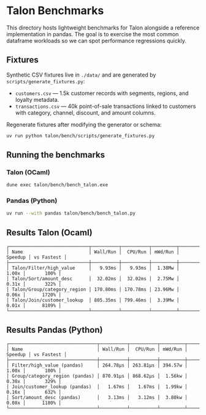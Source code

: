 # Talon Benchmarks

This directory hosts lightweight benchmarks for Talon alongside a reference
implementation in pandas. The goal is to exercise the most common dataframe
workloads so we can spot performance regressions quickly.

## Fixtures

Synthetic CSV fixtures live in `./data/` and are generated by
`scripts/generate_fixtures.py`:

- `customers.csv` — 1.5k customer records with segments, regions, and loyalty
  metadata.
- `transactions.csv` — 40k point-of-sale transactions linked to customers with
  category, channel, discount, and amount columns.

Regenerate fixtures after modifying the generator or schema:

```bash
uv run python talon/bench/scripts/generate_fixtures.py
```

## Running the benchmarks

### Talon (OCaml)

```bash
dune exec talon/bench/bench_talon.exe
```

### Pandas (Python)

```bash
uv run --with pandas talon/bench/bench_talon.py
```

## Results Talon (Ocaml)

```
┌─────────────────────────────┬──────────┬──────────┬─────────┬─────────┬────────────┐
│ Name                        │ Wall/Run │  CPU/Run │ mWd/Run │ Speedup │ vs Fastest │
├─────────────────────────────┼──────────┼──────────┼─────────┼─────────┼────────────┤
│ Talon/Filter/high_value     │   9.93ms │   9.93ms │  1.38Mw │   1.00x │       100% │
│ Talon/Sort/amount_desc      │  32.02ms │  32.02ms │  2.75Mw │   0.31x │       322% │
│ Talon/Group/category_region │ 170.80ms │ 170.78ms │ 23.96Mw │   0.06x │      1720% │
│ Talon/Join/customer_lookup  │ 805.35ms │ 799.46ms │  3.39Mw │   0.01x │      8109% │
└─────────────────────────────┴──────────┴──────────┴─────────┴─────────┴────────────┘
```

## Results Pandas (Python)

```
┌────────────────────────────────┬──────────┬──────────┬─────────┬─────────┬────────────┐
│ Name                           │ Wall/Run │  CPU/Run │ mWd/Run │ Speedup │ vs Fastest │
├────────────────────────────────┼──────────┼──────────┼─────────┼─────────┼────────────┤
│ Filter/high_value (pandas)     │ 264.78µs │ 263.81µs │ 394.57w │   1.00x │       100% │
│ Group/category_region (pandas) │ 870.91µs │ 868.62µs │  1.56kw │   0.30x │       329% │
│ Join/customer_lookup (pandas)  │   1.67ms │   1.67ms │  1.99kw │   0.16x │       632% │
│ Sort/amount_desc (pandas)      │   3.13ms │   3.12ms │  3.80kw │   0.08x │      1180% │
└────────────────────────────────┴──────────┴──────────┴─────────┴─────────┴────────────┘
```
